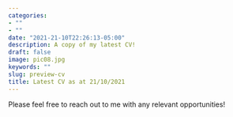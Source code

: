 ```yaml
---
categories:
- ""
- ""
date: "2021-21-10T22:26:13-05:00"
description: A copy of my latest CV!
draft: false
image: pic08.jpg
keywords: ""
slug: preview-cv
title: Latest CV as at 21/10/2021
---
```


Please feel free to reach out to me with any relevant opportunities!
